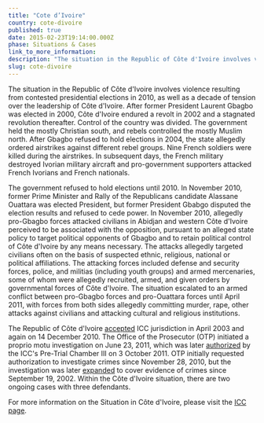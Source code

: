 ```yaml
---
title: "Cote d’Ivoire"
country: cote-divoire
published: true
date: 2015-02-23T19:14:00.000Z
phase: Situations & Cases
link_to_more_information:
description: "The situation in the Republic of Côte d'Ivoire involves violence resulting from contested presidential elections in 2010, as well as a decade of tension over the leadership of Côte d'Ivoire. Within the Côte d'Ivoire situation, there are two ongoing cases that involve three defendants."
slug: cote-divoire
---
```


The situation in the Republic of Côte d'Ivoire involves violence resulting from contested presidential elections in 2010, as well as a decade of tension over the leadership of Côte d'Ivoire. After former President Laurent Gbagbo was elected in 2000, Côte d'Ivoire endured a revolt in 2002 and a stagnated revolution thereafter. Control of the country was divided. The government held the mostly Christian south, and rebels controlled the mostly Muslim north. After Gbagbo refused to hold elections in 2004, the state allegedly ordered airstrikes against different rebel groups. Nine French soldiers were killed during the airstrikes. In subsequent days, the French military destroyed Ivorian military aircraft and pro-government supporters attacked French Ivorians and French nationals.

The government refused to hold elections until 2010. In November 2010, former Prime Minister and Rally of the Republicans candidate Alassane Ouattara was elected President, but former President Gbabgo disputed the election results and refused to cede power. In November 2010, allegedly pro-Gbagbo forces attacked civilians in Abidjan and western Côte d'Ivoire perceived to be associated with the opposition, pursuant to an alleged state policy to target political opponents of Gbagbo and to retain political control of Côte d'Ivoire by any means necessary. The attacks allegedly targeted civilians often on the basis of suspected ethnic, religious, national or political affiliations. The attacking forces included defense and security forces, police, and militias (including youth groups) and armed mercenaries, some of whom were allegedly recruited, armed, and given orders by governmental forces of Côte d'Ivoire. The situation escalated to an armed conflict between pro-Gbagbo forces and pro-Ouattara forces until April 2011, with forces from both sides allegedly committing murder, rape, other attacks against civilians and attacking cultural and religious institutions.

The Republic of Côte d'Ivoire [accepted](http://www.icc-cpi.int/NR/rdonlyres/CBE1F16B-5712-4452-87E7-4FDDE5DD70D9/279779/ICDE.pdf) ICC jurisdiction in April 2003 and again on 14 December 2010. The Office of the Prosecutor (OTP) initiated a proprio motu investigation on June 23, 2011, which was later [authorized](http://www.icc-cpi.int/iccdocs/doc/doc1240553.pdf) by the ICC's Pre-Trial Chamber III on 3 October 2011. OTP initially requested authorization to investigate crimes since November 28, 2010, but the investigation was later [expanded](http://www.icc-cpi.int/en_menus/icc/situations%20and%20cases/situations/icc0211/press%20releases/Pages/pr768.aspx) to cover evidence of crimes since September 19, 2002. Within the Côte d'Ivoire situation, there are two ongoing cases with three defendants.

For more information on the Situation in Côte d'Ivoire, please visit the [ICC page](http://www.icc-cpi.int/en_menus/icc/situations%20and%20cases/situations/icc0211/Pages/situation%20index.aspx).

